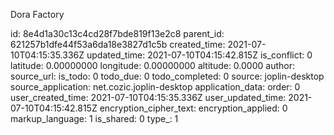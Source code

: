 Dora Factory

id: 8e4d1a30c13c4cd28f7bde819f13e2c8
parent_id: 621257b1dfe44f53a6da18e3827d1c5b
created_time: 2021-07-10T04:15:35.336Z
updated_time: 2021-07-10T04:15:42.815Z
is_conflict: 0
latitude: 0.00000000
longitude: 0.00000000
altitude: 0.0000
author: 
source_url: 
is_todo: 0
todo_due: 0
todo_completed: 0
source: joplin-desktop
source_application: net.cozic.joplin-desktop
application_data: 
order: 0
user_created_time: 2021-07-10T04:15:35.336Z
user_updated_time: 2021-07-10T04:15:42.815Z
encryption_cipher_text: 
encryption_applied: 0
markup_language: 1
is_shared: 0
type_: 1